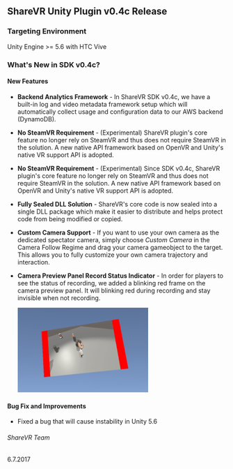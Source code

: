 ## ShareVR Unity Plugin v0.4c Release

### Targeting Environment
Unity Engine >= 5.6 with HTC Vive

### What's New in SDK v0.4c?
#### New Features
- **Backend Analytics Framework** - In ShareVR SDK v0.4c, we have a built-in log and video metadata framework setup which will automatically collect usage and configuration data to our AWS backend (DynamoDB).

- **No SteamVR Requirement** - (Experimental) ShareVR plugin's core feature no longer rely on SteamVR and thus does not require SteamVR in the solution. A new native API framework based on OpenVR and Unity's native VR support API is adopted.

- **No SteamVR Requirement** - (Experimental) Since SDK v0.4c, ShareVR plugin's core feature no longer rely on SteamVR and thus does not require SteamVR in the solution. A new native API framework based on OpenVR and Unity's native VR support API is adopted.

- **Fully Sealed DLL Solution** - ShareVR's core code is now sealed into a single DLL package which make it easier to distribute and helps protect code from being modified or copied.

- **Custom Camera Support** - If you want to use your own camera as the dedicated spectator camera, simply choose *Custom Camera* in the Camera Follow Regime and drag your camera gameobject to the target. This allows you to fully customize your own camera trajectory and interaction.

- **Camera Preview Panel Record Status Indicator** - In order for players to see the status of recording, we added a blinking red frame on the camera preview panel. It will blinking red during recording and stay invisible when not recording.

  <img src="./Imgs/v0.4c_PreviewRecStatus.gif" alt="Camera Preview Panel Status Indicator" width="300">

#### Bug Fix and Improvements
- Fixed a bug that will cause instability in Unity 5.6

###### ShareVR Team
6.7.2017
